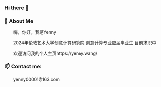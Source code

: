 ### Hi there 👋

### 🤺 About Me

<p>&emsp;&emsp;嗨，你好，我是Yenny</p>
<p>&emsp;&emsp;2024年伦敦艺术大学创意计算研究院 创意计算专业应届毕业生 目前求职中</p>
<p>&emsp;&emsp;欢迎访问我的个人主页https://yenny.wang/</p>

### 📫 Contact me: 
<p>&emsp;&emsp;yenny00001@163.com</p>


